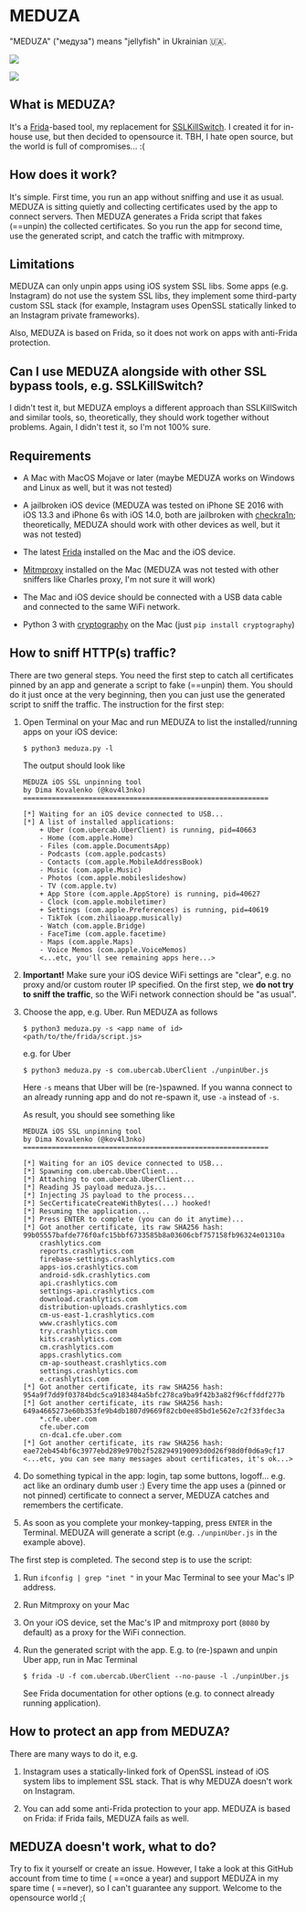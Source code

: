 # MEDUZA

"MEDUZA" ("медуза") means "jellyfish" in Ukrainian :ukraine:.

![](frida-script.png)

![](mitmpoxy.png)

## What is MEDUZA?

It's a [Frida](https://frida.re/)-based tool, my replacement for [SSLKillSwitch](https://github.com/nabla-c0d3/ssl-kill-switch2). I created it for in-house use, but then decided to opensource it. TBH, I hate open source, but the world is full of compromises... :(

## How does it work?

It's simple. First time, you run an app without sniffing and use it as usual. MEDUZA is sitting quietly and collecting certificates used by the app to connect servers. Then MEDUZA generates a Frida script that fakes (==unpin) the collected certificates. So you run the app for second time, use the generated script, and catch the traffic with mitmproxy.

## Limitations

MEDUZA can only unpin apps using iOS system SSL libs. Some apps (e.g. Instagram) do not use the system SSL libs, they implement some third-party custom SSL stack (for example, Instagram uses OpenSSL statically linked to an Instagram private frameworks).

Also, MEDUZA is based on Frida, so it does not work on apps with anti-Frida protection.

## Can I use MEDUZA alongside with other SSL bypass tools, e.g. SSLKillSwitch?

I didn't test it, but MEDUZA employs a different approach than SSLKillSwitch and similar tools, so, theoretically, they should work together without problems. Again, I didn't test it, so I'm not 100% sure. 

## Requirements

- A Mac with MacOS Mojave or later (maybe MEDUZA works on Windows and Linux as well, but it was not tested)

- A jailbroken iOS device (MEDUZA was tested on iPhone SE 2016 with iOS 13.3 and iPhone 6s with iOS 14.0, both are jailbroken with [checkra1n](https://checkra.in/); theoretically, MEDUZA should work with other devices as well, but it was not tested)

- The latest [Frida](https://frida.re/) installed on the Mac and the iOS device.

- [Mitmproxy](https://mitmproxy.org/) installed on the Mac (MEDUZA was not tested with other sniffers like Charles proxy, I'm not sure it will work)

- The Mac and iOS device should be connected with a USB data cable and connected to the same WiFi network.

- Python 3 with [cryptography](https://pypi.org/project/cryptography/) on the Mac (just `pip install cryptography`)

## How to sniff HTTP(s) traffic?

There are two general steps. You need the first step to catch all certificates pinned by an app and generate a script to fake (==unpin) them. You should do it just once at the very beginning, then you can just use the generated script to sniff the traffic. The instruction for the first step:

1. Open Terminal on your Mac and run MEDUZA to list the installed/running apps on your iOS device:

    ```
    $ python3 meduza.py -l
    ```

    The output should look like

    ```
    MEDUZA iOS SSL unpinning tool
    by Dima Kovalenko (@kov4l3nko)
    ============================================================
    
    [*] Waiting for an iOS device connected to USB...
    [*] A list of installed applications:
    	+ Uber (com.ubercab.UberClient) is running, pid=40663
    	- Home (com.apple.Home)
    	- Files (com.apple.DocumentsApp)
    	- Podcasts (com.apple.podcasts)
    	- Contacts (com.apple.MobileAddressBook)
    	- Music (com.apple.Music)
    	- Photos (com.apple.mobileslideshow)
    	- TV (com.apple.tv)
    	+ App Store (com.apple.AppStore) is running, pid=40627
    	- Clock (com.apple.mobiletimer)
    	+ Settings (com.apple.Preferences) is running, pid=40619
    	- TikTok (com.zhiliaoapp.musically)
    	- Watch (com.apple.Bridge)
    	- FaceTime (com.apple.facetime)
    	- Maps (com.apple.Maps)
    	- Voice Memos (com.apple.VoiceMemos)
    	<...etc, you'll see remaining apps here...>
    ```

2. **Important!** Make sure your iOS device WiFi settings are "clear", e.g. no proxy and/or custom router IP specified. On the first step, we **do not try to sniff the traffic**, so the WiFi network connection should be "as usual".

3. Choose the app, e.g. Uber. Run MEDUZA as follows

    ```
    $ python3 meduza.py -s <app name of id> <path/to/the/frida/script.js>
    ```

    e.g.  for Uber

    ```
    $ python3 meduza.py -s com.ubercab.UberClient ./unpinUber.js
    ```

    Here `-s` means that Uber will be (re-)spawned. If you wanna connect to an already running app and do not re-spawn it, use `-a` instead of `-s`.

    As result, you should see something like

    ```
    MEDUZA iOS SSL unpinning tool
    by Dima Kovalenko (@kov4l3nko)
    ============================================================
    
    [*] Waiting for an iOS device connected to USB...
    [*] Spawning com.ubercab.UberClient...
    [*] Attaching to com.ubercab.UberClient...
    [*] Reading JS payload meduza.js...
    [*] Injecting JS payload to the process...
    [*] SecCertificateCreateWithBytes(...) hooked!
    [*] Resuming the application...
    [*] Press ENTER to complete (you can do it anytime)...
    [*] Got another certificate, its raw SHA256 hash: 99b05557bafde776f0afc15bbf6733585b8a03606cbf757158fb96324e01310a
    	crashlytics.com
    	reports.crashlytics.com
    	firebase-settings.crashlytics.com
    	apps-ios.crashlytics.com
    	android-sdk.crashlytics.com
    	api.crashlytics.com
    	settings-api.crashlytics.com
    	download.crashlytics.com
    	distribution-uploads.crashlytics.com
    	cm-us-east-1.crashlytics.com
    	www.crashlytics.com
    	try.crashlytics.com
    	kits.crashlytics.com
    	cm.crashlytics.com
    	apps.crashlytics.com
    	cm-ap-southeast.crashlytics.com
    	settings.crashlytics.com
    	e.crashlytics.com
    [*] Got another certificate, its raw SHA256 hash: 954a9f7dd9f03784bdc5ca9183484a5bfc278ca9ba9f42b3a82f96cffddf277b
    [*] Got another certificate, its raw SHA256 hash: 649a4665273e60b353fe9b4db1807d9669f82cb0ee85bd1e562e7c2f33fdec3a
    	*.cfe.uber.com
    	cfe.uber.com
    	cn-dca1.cfe.uber.com
    [*] Got another certificate, its raw SHA256 hash: eae72eb454bf6c3977ebd289e970b2f5282949190093d0d26f98d0f0d6a9cf17
    <...etc, you can see many messages about certificates, it's ok...>
    ```

4. Do something typical in the app: login, tap some buttons, logoff... e.g. act like an ordinary dumb user :) Every time the app uses a (pinned or not pinned) certificate to connect a server, MEDUZA catches and remembers the certificate.

5. As soon as you complete your monkey-tapping, press `ENTER` in the Terminal. MEDUZA will generate a script (e.g. `./unpinUber.js` in the example above).

The first step is completed. The second step is to use the script:

1. Run `ifconfig | grep "inet "` in your Mac Terminal to see your Mac's IP address.

2. Run Mitmproxy on your Mac

3. On your iOS device, set the Mac's IP and mitmproxy port (`8080` by default) as a proxy for the WiFi connection.

4. Run the generated script with the app. E.g. to (re-)spawn and unpin Uber app, run in Mac Terminal

    ```
    $ frida -U -f com.ubercab.UberClient --no-pause -l ./unpinUber.js
    ```

    See Frida documentation for other options (e.g. to connect already running application).

## How to protect an app from MEDUZA?

There are many ways to do it, e.g.

1. Instagram uses a statically-linked fork of OpenSSL instead of iOS system libs to implement SSL stack. That is why MEDUZA doesn't work on Instagram. 

2. You can add some anti-Frida protection to your app. MEDUZA is based on Frida: if Frida fails, MEDUZA fails as well.

## MEDUZA doesn't work, what to do?

Try to fix it yourself or create an issue. However, I take a look at this GitHub account from time to time ( ==once a year) and support MEDUZA in my spare time ( ==never), so I can't guarantee any support. Welcome to the opensource world ;(
